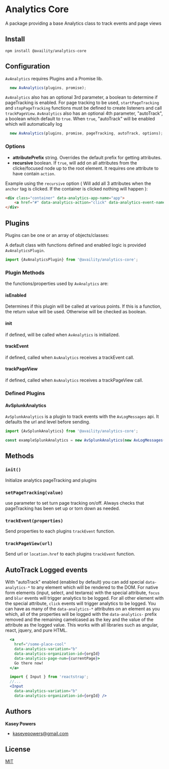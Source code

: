 # Analytics Core

A package providing a base Analytics class to track events and page views

## Install
`npm install @availity/analytics-core`

## Configuration

`AvAnalytics` requires Plugins and a Promise lib.

```javascript
  new AvAnalytics(plugins, promise);
```

`AvAnalytics` also has an optional 3rd parameter, a boolean to determine if pageTracking is enabled.
For page tracking to be used, `startPageTracking` and `stopPageTracking` functions must be defined to create listeners and call `trackPageView`.
`AvAnalytics` also has an optional 4th parameter, "autoTrack", a boolean which default to `true`.
When `true`, "autoTrack" will be enabled which will automatically log

```javascript
  new AvAnalytics(plugins, promise, pageTracking, autoTrack, options);
```

### Options
- **attributePrefix** string. Overrides the default prefix for getting attributes.
- **recursive** boolean. If `true`, will add on all attributes from the clicke/focused node up to the root element. It requires one attribute to have contain `action`.

 Example using the `recursive` option ( Will add all 3 attributes when the `anchor` tag is clicked. If the container is clicked nothing will happen ):
```html
<div class="container" data-analytics-app-name="app">
    <a href="#" data-analytics-action="click" data-analytics-event-name="linking">Click me!</a>
</div>
```

## Plugins

Plugins can be one or an array of objects/classes:

A default class with functions defined and enabled logic is provided `AvAnalyticsPlugin`.

```javascript
import {AvAnalyticsPlugin} from '@availity/analytics-core';
```

### Plugin Methods

the functions/properties used by `AvAnalytics` are:

#### isEnabled
Determines if this plugin will be called at various points.
If this is a function, the return value will be used. Otherwise will be checked as boolean.

#### init

if defined, will be called when `AvAnalytics` is initialized.

#### trackEvent

if defined, called when `AvAnalytics` receives a trackEvent call.

#### trackPageView

if defined, called when `AvAnalytics` receives a trackPageView call.

### Defined Plugins

#### AvSplunkAnalytics

`AvSplunkAnalytics` is a plugin to track events with the `AvLogMessages` api.
It defaults the url and level before sending.

```javascript
import {AvSplunkAnalytics} from '@availity/analytics-core';

const exampleSplunkAnalytics = new AvSplunkAnalytics(new AvLogMessages({ http, promise, merge }), isEnabled);
```

## Methods

### `init()`

Initialize analytics pageTracking and plugins

### `setPageTracking(value)`

use parameter to set turn page tracking on/off. Always checks that pageTracking has been set up or torn down as needed.

### `trackEvent(properties)`

Send properties to each plugins `trackEvent` function.

### `trackPageView(url)`

Send url or `location.href` to each plugins `trackEvent` function.

## AutoTrack Logged events
With "autoTrack" enabled (enabled by default) you can add special `data-analytics-*` to any element which will be rendered to the DOM.
For native form elements (input, select, and textarea) with the special attribute, `focus` and `blur` events will trigger analytics to be logged.
For all other element with the special attribute, `click` events will trigger analytics to be logged.
You can have as many of the `data-analytics-*` attributes on an element as you which, all of the properties will be logged with the `data-analytics-` prefix removed and the remaining camelcased as the key and the value of the attribute as the logged value.
This works with all libraries such as angular, react, jquery, and pure HTML.

```jsx
  <a
    href="/some-place-cool"
    data-analytics-variation="b"
    data-analytics-organization-id={orgId}
    data-analytics-page-num={currentPage}>
    Go there now!
  </a>
```

```jsx
  import { Input } from 'reactstrap';
  //...
  <Input
    data-analytics-variation="b"
    data-analytics-organization-id={orgId} />
```

## Authors
**Kasey Powers**
* [kaseyepowers@gmail.com](kaseyepowers@gmail.com)

## License
[MIT](../../LICENSE)
